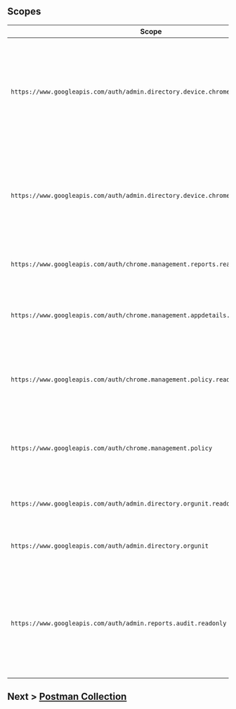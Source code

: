

## Scopes
|Scope                          |Description                         |
|-------------------------------|-----------------------------|
| `https://www.googleapis.com/auth/admin.directory.device.chromebrowsers.readonly`|Chrome Browser Cloud Managment (CBCM) - get detailed information on enrolled browsers and enrollment tokens (read-only)|
| `https://www.googleapis.com/auth/admin.directory.device.chromebrowsers`|Chrome Browser Cloud Managment (CBCM) - lets you view and modify enrolled browsers and enrollment tokens|
| `https://www.googleapis.com/auth/chrome.management.reports.readonly`|Reports - Chrome versions and installed apps |
| `https://www.googleapis.com/auth/chrome.management.appdetails.readonly`|App Details- get detailed information about requested or specified apps |
| `https://www.googleapis.com/auth/chrome.management.policy.readonly`|Chrome Policy - lets you view Chrome policies for devices and users |
| `https://www.googleapis.com/auth/chrome.management.policy`|Chrome Policy - lets you view and modify Chrome policies for devices and users |
| `https://www.googleapis.com/auth/admin.directory.orgunit.readonly`|Org Units - lets you view organizational units |
| `https://www.googleapis.com/auth/admin.directory.orgunit`|Org Units - lets you view and modify organizational units |
| `https://www.googleapis.com/auth/admin.reports.audit.readonly`|Admin Console Reports - lets you view activities done by administrators using the Admin console and oAuth token acivities |


## Next > [Postman Collection](postmanColl.md)
